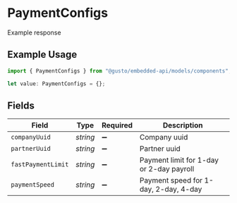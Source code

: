 # PaymentConfigs

Example response

## Example Usage

```typescript
import { PaymentConfigs } from "@gusto/embedded-api/models/components";

let value: PaymentConfigs = {};
```

## Fields

| Field                                    | Type                                     | Required                                 | Description                              |
| ---------------------------------------- | ---------------------------------------- | ---------------------------------------- | ---------------------------------------- |
| `companyUuid`                            | *string*                                 | :heavy_minus_sign:                       | Company uuid                             |
| `partnerUuid`                            | *string*                                 | :heavy_minus_sign:                       | Partner uuid                             |
| `fastPaymentLimit`                       | *string*                                 | :heavy_minus_sign:                       | Payment limit for 1-day or 2-day payroll |
| `paymentSpeed`                           | *string*                                 | :heavy_minus_sign:                       | Payment speed for 1-day, 2-day, 4-day    |